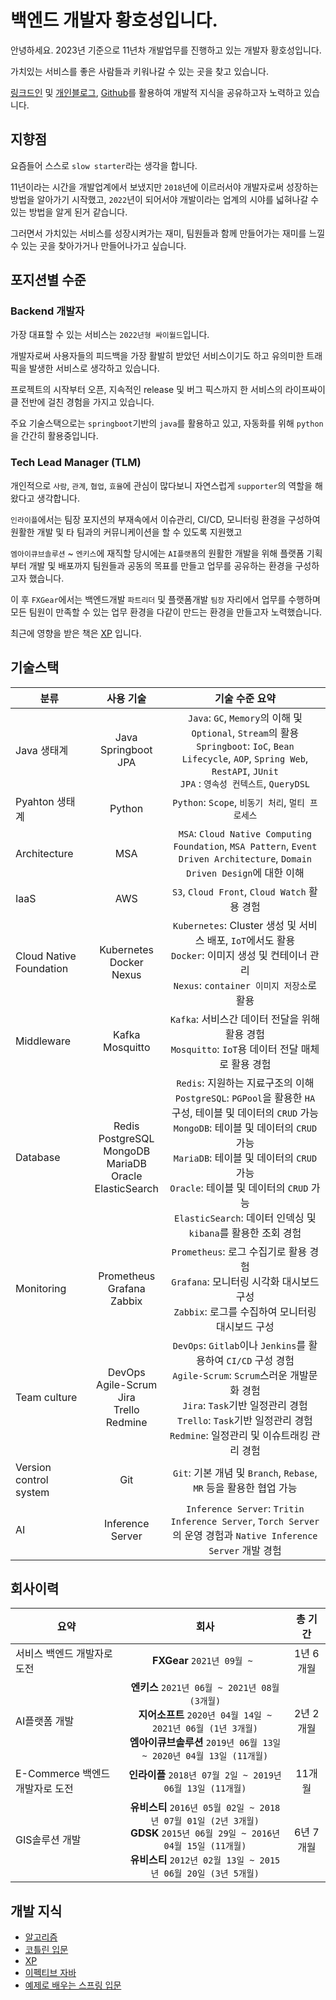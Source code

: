 # 백엔드 개발자 황호성입니다.

안녕하세요.
2023년 기준으로 11년차 개발업무를 진행하고 있는 개발자 황호성입니다.

가치있는 서비스를 좋은 사람들과 키워나갈 수 있는 곳을 찾고 있습니다.

[링크드인](https://www.linkedin.com/in/hosung-hwang-916046184) 및 [개인블로그](https://yeti.tistory.com/), [Github](https://github.com/amansman77)를 활용하여 개발적 지식을 공유하고자 노력하고 있습니다.

## 지향점

요즘들어 스스로 `slow starter`라는 생각을 합니다.

11년이라는 시간을 개발업계에서 보냈지만 `2018`년에 이르러서야 개발자로써 성장하는 방법을 알아가기 시작했고, `2022`년이 되어서야 개발이라는 업계의 시야를 넓혀나갈 수 있는 방법을 알게 된거 같습니다.

그러면서 가치있는 서비스를 성장시켜가는 재미, 팀원들과 함께 만들어가는 재미를 느낄 수 있는 곳을 찾아가거나 만들어나가고 싶습니다.


## 포지션별 수준

### Backend 개발자

가장 대표할 수 있는 서비스는 `2022년형 싸이월드`입니다.

개발자로써 사용자들의 피드백을 가장 활발히 받았던 서비스이기도 하고 유의미한 트래픽을 발생한 서비스로 생각하고 있습니다.

프로젝트의 시작부터 오픈, 지속적인 release 및 버그 픽스까지 한 서비스의 라이프싸이클 전반에 걸친 경험을 가지고 있습니다.

주요 기술스택으로는 `springboot`기반의 `java`를 활용하고 있고, 자동화를 위해 `python`을 간간히 활용중입니다.

### Tech Lead Manager (TLM)

개인적으로 `사람`, `관계`, `협업`, `효율`에 관심이 많다보니 자연스럽게 `supporter`의 역할을 해왔다고 생각합니다.

`인라이플`에서는 팀장 포지션의 부재속에서 이슈관리, CI/CD, 모니터링 환경을 구성하여 원활한 개발 및 타 팀과의 커뮤니케이션을 할 수 있도록 지원했고

`엠아이큐브솔루션` ~ `엔키스`에 재직할 당시에는 `AI플랫폼`의 원활한 개발을 위해 플랫폼 기획부터 개발 및 배포까지 팀원들과 공동의 목표를 만들고 업무를 공유하는 환경을 구성하고자 했습니다.

이 후 `FXGear`에서는 백엔드개발 `파트리더` 및 플랫폼개발 `팀장` 자리에서 업무를 수행하며 모든 팀원이 만족할 수 있는 업무 환경을 다같이 만드는 환경을 만들고자 노력했습니다.

최근에 영향을 받은 책은 [XP](http://www.yes24.com/Product/Goods/2126201) 입니다.

## 기술스택

| 분류 | 사용 기술 | 기술 수준 요약 |
|---|:---:|:---:|
| Java 생태계 | Java <br/> Springboot <br/> JPA | `Java`: `GC`, `Memory`의 이해 및 `Optional`, `Stream`의 활용 <br/> `Springboot`: `IoC`, `Bean Lifecycle`, `AOP`, `Spring Web`, `RestAPI`, `JUnit` <br/> `JPA` : `영속성 컨텍스트`, `QueryDSL` |
| Pyahton 생태계 | Python | `Python`: `Scope`, `비동기 처리`, `멀티 프로세스` |
| Architecture | MSA | `MSA`: `Cloud Native Computing Foundation`, `MSA Pattern`, `Event Driven Architecture`, `Domain Driven Design`에 대한 이해 |
| IaaS | AWS | `S3`, `Cloud Front`, `Cloud Watch` 활용 경험
| Cloud Native Foundation | Kubernetes <br/> Docker <br/> Nexus | `Kubernetes`: Cluster 생성 및 서비스 배포, `IoT`에서도 활용 <br/> `Docker`: 이미지 생성 및 컨테이너 관리 </br> `Nexus`: `container 이미지 저장소`로 활용 |
| Middleware | Kafka <br/> Mosquitto | `Kafka`: 서비스간 데이터 전달을 위해 활용 경험 <br/> `Mosquitto`: `IoT`용 데이터 전달 매체로 활용 경험 |
| Database | Redis <br/> PostgreSQL <br/> MongoDB <br/> MariaDB <br/> Oracle <br/> ElasticSearch | `Redis`: 지원하는 지료구조의 이해 <br/> `PostgreSQL`: `PGPool`을 활용한 `HA` 구성, 테이블 및 데이터의 `CRUD` 가능 <br/> `MongoDB`: 테이블 및 데이터의 `CRUD` 가능 <br/> `MariaDB`: 테이블 및 데이터의 `CRUD` 가능 <br/> `Oracle`: 테이블 및 데이터의 `CRUD` 가능 <br/> `ElasticSearch`: 데이터 인덱싱 및 `kibana`를 활용한 조회 경험 |
| Monitoring | Prometheus <br/> Grafana <br/> Zabbix | `Prometheus`: 로그 수집기로 활용 경험 <br/> `Grafana`: 모니터링 시각화 대시보드 구성 <br/> `Zabbix`: 로그를 수집하여 모니터링 대시보드 구성 |
| Team culture | DevOps <br/> Agile-Scrum <br/> Jira <br/> Trello <br/> Redmine | `DevOps`: `Gitlab`이나 `Jenkins`를 활용하여 `CI/CD` 구성 경험 <br/> `Agile-Scrum`: `Scrum`스러운 개발문화 경험 <br/> `Jira`: `Task`기반 일정관리 경험 <br/> `Trello`: `Task`기반 일정관리 경험 <br/> `Redmine`: 일정관리 및 이슈트래킹 관리 경험 |
| Version control system | Git | `Git`: 기본 개념 및 `Branch`, `Rebase`, `MR` 등을 활용한 협업 가능  |
| AI | Inference Server | `Inference Server`: `Tritin Inference Server`, `Torch Server`의 운영 경험과 `Native Inference Server` 개발 경험 |

## 회사이력

| 요약 | 회사 | 총 기간 |
|-----|:-----:|:----:|
| 서비스 백엔드 개발자로 도전 | __FXGear__ `2021년 09월 ~ ` | 1년 6개월 |
| AI플랫폼 개발 | __엔키스__ `2021년 06월 ~ 2021년 08월 (3개월)` <br/> __지어소프트__ `2020년 04월 14일 ~ 2021년 06월 (1년 3개월)` <br/> __엠아이큐브솔루션__ `2019년 06월 13일 ~ 2020년 04월 13일 (11개월)` | 2년 2개월 |
| E-Commerce 백엔드 개발자로 도전 | __인라이플__ `2018년 07월 2일 ~ 2019년 06월 13일 (11개월)` | 11개월 |
| GIS솔루션 개발 | __유비스티__ `2016년 05월 02일 ~ 2018년 07월 01일 (2년 3개월)` <br/> __GDSK__ `2015년 06월 29일 ~ 2016년 04월 15일 (11개월)` <br/> __유비스티__ `2012년 02월 13일 ~ 2015년 06월 20일 (3년 5개월)` | 6년 7개월 |

## 개발 지식

- [알고리즘](https://yeti.tistory.com/320)
- [코틀린 입문](https://yeti.tistory.com/317)
- [XP](https://yeti.tistory.com/294)
- [이펙티브 자바](https://yeti.tistory.com/293)
- [예제로 배우는 스프링 입문](https://yeti.tistory.com/277)